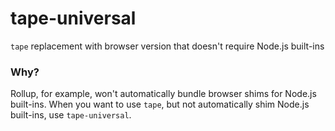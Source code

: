 # tape-universal

`tape` replacement with browser version that doesn't require Node.js built-ins

### Why?

Rollup, for example, won't automatically bundle browser shims for Node.js built-ins. When you want to use `tape`, but not automatically shim Node.js built-ins, use `tape-universal`.
